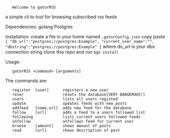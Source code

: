
       Welcome to gatorRSS

a simple cli to tool for browsing subscribed rss feeds

Dependencies:
       golang 
       Postgres

Installation:
    create a file in your home named `.gatorConfig.json`
    copy paste
    `{
     "db_url":"postgres://postgres:Example",
     "current_user_name":"",
     "dbstring":"postgres://postgres:Example"
    }`
    where do_url is your dbs connection string
    clone this repo and run
    `$go install`
    


Usage:

       gatorRSS <command> [arguments]

The commands are:

       register  [user]      registers a new user
       reser                 resets the database[VERY DANGEROUS!]
       users                 lists all users registed
       update                updates feeds with new posts
       addfeed   [name,url]  adds new feed for the database
       follow    [url]       adds a feed to a users followed list
       following             lists current users followed feeds
       unfollow              unfollows feed for current user
       browse    [amount]    shows amount of posts
       read      [url]       shows description of post

